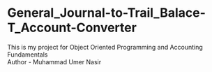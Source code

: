 # General_Journal-to-Trail_Balace-T_Account-Converter
This is my project for Object Oriented Programming and Accounting Fundamentals
<br>
Author - Muhammad Umer Nasir
